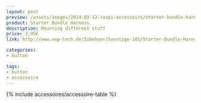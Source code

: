 ```yaml
---
layout: post
preview: /assets/images/2014-03-12-raspi-accessoirs/starter-bundle-harness.jpg
product: Starter Bundle Harness
description: Mounting different stuff
price: 3,95€
link: http://www.exp-tech.de/Zubehoer/Sonstige-101/Starter-Bundle-Harness.html

categories:
- button

tags:
- button
- accessoire
---
```


{% include accessoires/accessoire-table %}